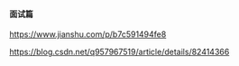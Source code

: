 

#### 面试篇

https://www.jianshu.com/p/b7c591494fe8

https://blog.csdn.net/q957967519/article/details/82414366